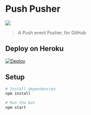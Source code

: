 # Push Pusher

[![](https://api.travis-ci.org/swinton/push-messenger.svg?branch=master)](https://travis-ci.org/swinton/push-messenger/)

> A Push event Pusher, for GitHub

## Deploy on Heroku

[![Deploy](https://www.herokucdn.com/deploy/button.svg)](https://heroku.com/deploy?template=https://github.com/swinton/push-messenger/tree/master)

## Setup

```sh
# Install dependencies
npm install

# Run the bot
npm start
```
